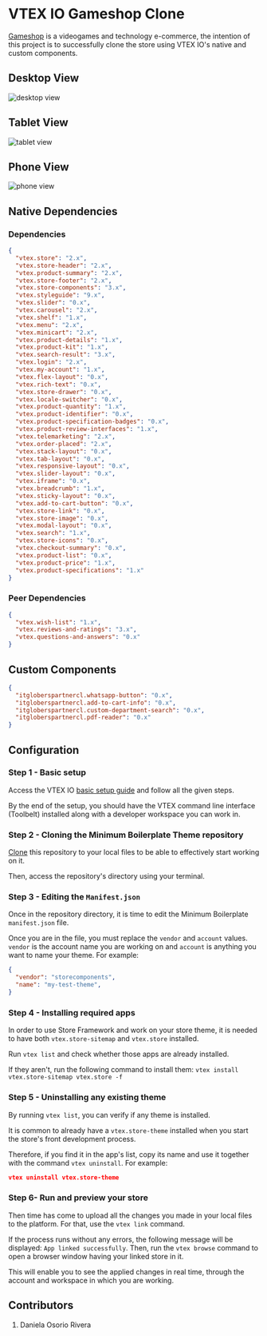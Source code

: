 # VTEX IO Gameshop Clone

[Gameshop](https://web.archive.org/web/20220522233015/https://gameshopvideojuegos.com/) is a videogames and technology e-commerce, the intention of this project is to successfully clone the store using VTEX IO's native and custom components.

## Desktop View 
![desktop view](https://res.cloudinary.com/dannt/image/upload/v1671167113/vtex-gs/danigameshop--itgloberspartnercl.myvtex.com__mmy4iu.png)

## Tablet View
![tablet view](https://res.cloudinary.com/dannt/image/upload/v1671170316/vtex-gs/tablet-view2_z3ejwx.gif)

## Phone View
![phone view](https://res.cloudinary.com/dannt/image/upload/v1671169560/vtex-gs/phone-view2_fncyva.gif)

## Native Dependencies

### Dependencies
```json
{
  "vtex.store": "2.x",
  "vtex.store-header": "2.x",
  "vtex.product-summary": "2.x",
  "vtex.store-footer": "2.x",
  "vtex.store-components": "3.x",
  "vtex.styleguide": "9.x",
  "vtex.slider": "0.x",
  "vtex.carousel": "2.x",
  "vtex.shelf": "1.x",
  "vtex.menu": "2.x",
  "vtex.minicart": "2.x",
  "vtex.product-details": "1.x",
  "vtex.product-kit": "1.x",
  "vtex.search-result": "3.x",
  "vtex.login": "2.x",
  "vtex.my-account": "1.x",
  "vtex.flex-layout": "0.x",
  "vtex.rich-text": "0.x",
  "vtex.store-drawer": "0.x",
  "vtex.locale-switcher": "0.x",
  "vtex.product-quantity": "1.x",
  "vtex.product-identifier": "0.x",
  "vtex.product-specification-badges": "0.x",
  "vtex.product-review-interfaces": "1.x",
  "vtex.telemarketing": "2.x",
  "vtex.order-placed": "2.x",
  "vtex.stack-layout": "0.x",
  "vtex.tab-layout": "0.x",
  "vtex.responsive-layout": "0.x",
  "vtex.slider-layout": "0.x",
  "vtex.iframe": "0.x",
  "vtex.breadcrumb": "1.x",
  "vtex.sticky-layout": "0.x",
  "vtex.add-to-cart-button": "0.x",
  "vtex.store-link": "0.x",
  "vtex.store-image": "0.x",
  "vtex.modal-layout": "0.x",
  "vtex.search": "1.x",
  "vtex.store-icons": "0.x",
  "vtex.checkout-summary": "0.x",
  "vtex.product-list": "0.x",
  "vtex.product-price": "1.x",
  "vtex.product-specifications": "1.x"
}
```

### Peer Dependencies
```json
{
  "vtex.wish-list": "1.x",
  "vtex.reviews-and-ratings": "3.x",
  "vtex.questions-and-answers": "0.x"
}
```

## Custom Components

```json
{
  "itgloberspartnercl.whatsapp-button": "0.x",
  "itgloberspartnercl.add-to-cart-info": "0.x",
  "itgloberspartnercl.custom-department-search": "0.x",
  "itgloberspartnercl.pdf-reader": "0.x"
}
```

## Configuration

### Step 1 -  Basic setup

Access the VTEX IO [basic setup guide](https://vtex.io/docs/getting-started/build-stores-with-store-framework/1) and follow all the given steps.

By the end of the setup, you should have the VTEX command line interface (Toolbelt) installed along with a developer workspace you can work in.

### Step 2 - Cloning the Minimum Boilerplate Theme repository

[Clone](https://help.github.com/en/github/creating-cloning-and-archiving-repositories/cloning-a-repository) this repository to your local files to be able to effectively start working on it.

Then, access the repository's directory using your terminal.

### Step 3 - Editing the `Manifest.json`

Once in the repository directory, it is time to edit the Minimum Boilerplate `manifest.json` file.

Once you are in the file, you must replace the `vendor` and `account` values. `vendor` is the account name you are working on and `account` is anything you want to name your theme. For example:

```json
{
  "vendor": "storecomponents",
  "name": "my-test-theme",
}
```

### Step 4 -  Installing required apps

In order to use Store Framework and work on your store theme, it is needed to have both `vtex.store-sitemap` and `vtex.store` installed.

Run  `vtex list`  and check whether those apps are already installed.

If they aren't, run the following command to install them: `vtex install vtex.store-sitemap vtex.store -f`

### Step 5 -  Uninstalling any existing theme

By running `vtex list`,  you can verify if any theme is installed.

It is common to already have a `vtex.store-theme`  installed when you start the store's front development process.

Therefore, if you find it in the app's list, copy its name and use it together with the command `vtex uninstall`. For example:

```json
vtex uninstall vtex.store-theme
```

### Step 6- Run and preview your store

Then time has come to upload all the changes you made in your local files to the platform. For that, use the `vtex link` command.

If the process runs without any errors, the following message will be displayed: `App linked successfully`. Then, run the `vtex browse` command to open a browser window having your linked store in it.

This will enable you to see the applied changes in real time, through the account and workspace in which you are working.

## Contributors

1. Daniela Osorio Rivera
